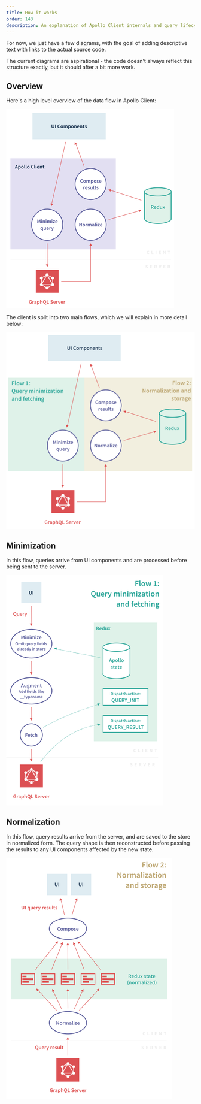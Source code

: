 ```yaml
---
title: How it works
order: 143
description: An explanation of Apollo Client internals and query lifecycle
---
```


For now, we just have a few diagrams, with the goal of adding descriptive text with links to the actual source code.

The current diagrams are aspirational - the code doesn't always reflect this structure exactly, but it should after a bit more work.

<h2 id="overview">Overview</h2>

Here's a high level overview of the data flow in Apollo Client:

![Overview](../assets/client-diagrams/1-overview.png)

The client is split into two main flows, which we will explain in more detail below:

![Map](../assets/client-diagrams/2-map.png)

<h2 id="minimize">Minimization</h2>

In this flow, queries arrive from UI components and are processed before being sent to the server.

![Minimize](../assets/client-diagrams/3-minimize.png)

<h2 id="normalize">Normalization</h2>

In this flow, query results arrive from the server, and are saved to the store in normalized form. The query shape is then reconstructed before passing the results to any UI components affected by the new state.

![Normalize](../assets/client-diagrams/4-normalize.png)
